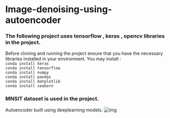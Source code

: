 # Image-denoising-using-autoencoder

### The following project uses tensorflow , keras , opencv libraries in the project.
Before cloning and running the project ensure that you have the necessary libraries installed in your environment.
You may install :<br>
```conda install keras```<br>
```conda install tensorflow```<br>
```conda install numpy ```<br>
```conda install pandas ```<br>
```conda install matplotlib```<br>
```conda install seaborn```<br>

### MNSIT dataset is used in the project.<br>
Autoencoder built using deeplearning models.
![img](https://github.com/Surajv311/Image-denoising-using-autoencoder/blob/master/img.jpg)
